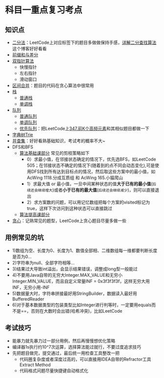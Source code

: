# 科目一重点复习考点

## 知识点

+ [二分法](第01章_基础算法.md#二二分法)：LeetCode上对应标签下的题目多做做保持手感，[详解二分查找算法](第01章_基础算法/详解二分查找算法.md)这个博客好好看看
+ [前缀和与差分](第01章_基础算法/前缀和与差分.md)
+ [双指针算法](第01章_基础算法/双指针算法.md)
  + 快慢指针
  + 左右指针
  + 滑动窗口
+ [区间合并](第01章_基础算法.md#八区间合并)：题目的代码在贪心算法中很常用
+ [栈](第02章_数据结构.md#2栈)
  + [普通栈](第02章_数据结构.md#21-普通栈)
  + [单调栈](第02章_数据结构/单调栈.md)
+ [队列](第02章_数据结构.md#3队列)
  + [普通队列](第02章_数据结构.md#31-普通队列)
  + [单调队列](第02章_数据结构/单调队列.md)
  + [优先队列](../../Part2Basic/第08章_堆和优先队列.md)：把LeetCode上[347.前K个高频元素](https://leetcode-cn.com/problems/top-k-frequent-elements/)和其相似题目都做一下
+ [字典树Trie](../../Part2Basic/第10章_Trie字典树.md)
+ [并查集](../../Part2Basic/第11章_并查集.md)：好好看熟基础知识，考试考的概率不大~
+ DFS和BFS
  + [算法基础课部分](第03章_搜索与图论.md) 常见的剪枝策略如下
    + 0）求最小值，在邻接状态确定的情况下，优先选BFS，如LeetCode 505；在邻接状态不确定的情况下(随着到的点不同会动态变化),可是使用DFS找到所有达到目标点的情况，然后取这些方案中的最小值，如AcWing 1118.分成互质组 和 AcWing 165.小猫爬山
    + 1）求最大值 or 最小值，一旦中间某种状态的值**大于已有的最小值**(`后续还会继续增大`)或者**小于已有的最大值**(`后续还会继续减少`)，则可以直接退出
    + 2）求方案数的问题，可以用记忆数组把每个方案的visited标记为true，这样下次访问到这种状态可以直接跳过
  + [算法提高课部分](../02_算法提高课/第02章_搜索)
+ [贪心](01_算法基础课/第06章_贪心算法.md)：记熟常见的题型，LeetCode上贪心题目尽量多做一些


## 用例常见的坑
+ 1)数组为空、长度为0、长度为1、数值全部相、二维数组每一维都要判断长度是否为0…
+ 2)字符串为null、全部字符相等…
+ 3)结果过大导致int溢出，会显示结果错误，调整成long型一般能过
+ 4)不要用Java自带的无穷大Integer.MAX_VALUE和无穷小Integer.MIN_VALUE，而且自定义常量INF = 0x3f3f3f3f，这样无穷大用INF，无穷小用-INF
+ 5)数据量大时，字符串拼接最好用StringBuilder，数据读入最好用BufferedReader
+ 6)对于基本数据类型的包装类型比如Integer进行判等时，一定要用equals而不是==，否则在大数时会出错(哈希冲突)，比如LeetCode

## 考试技巧
+ 能暴力就先暴力过一部分用例，然后再慢慢想优化策略
+ 编译器1s执行约10^7次运算，选择算法能过就行，不要过度追求技巧
+ 先把题目做完，提交通过，最后统一用检查工具整改一把
  + 代码圈复杂度或者深度过高的，可以直接用IDEA自带的Refractor工具Extract Method
  + 代码格式问题尽量快捷键自动格式化
